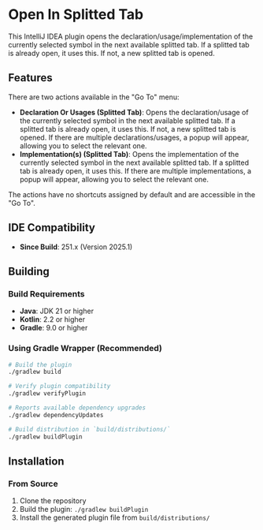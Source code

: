 # Open In Splitted Tab

This IntelliJ IDEA plugin opens the declaration/usage/implementation of the currently selected symbol in the next available splitted tab. If a splitted tab is already open, it uses this. If not, a new splitted tab is opened.

## Features

There are two actions available in the "Go To" menu:

- **Declaration Or Usages (Splitted Tab)**: Opens the declaration/usage of the currently selected symbol in the next available splitted tab. If a splitted tab is already open, it uses this. If not, a new splitted tab is opened. If there are multiple declarations/usages, a popup will appear, allowing you to select the relevant one.
- **Implementation(s) (Splitted Tab)**: Opens the implementation of the currently selected symbol in the next available splitted tab. If a splitted tab is already open, it uses this. If there are multiple implementations, a popup will appear, allowing you to select the relevant one.

The actions have no shortcuts assigned by default and are accessible in the "Go To".

## IDE Compatibility

- **Since Build**: 251.x (Version 2025.1)

## Building

### Build Requirements

- **Java**: JDK 21 or higher
- **Kotlin**: 2.2 or higher
- **Gradle**: 9.0 or higher

### Using Gradle Wrapper (Recommended)

```bash
# Build the plugin
./gradlew build

# Verify plugin compatibility
./gradlew verifyPlugin

# Reports available dependency upgrades
./gradlew dependencyUpdates

# Build distribution in `build/distributions/`
./gradlew buildPlugin
```

## Installation

### From Source

1. Clone the repository
2. Build the plugin: `./gradlew buildPlugin`
3. Install the generated plugin file from `build/distributions/`
